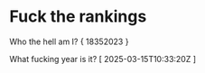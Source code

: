 # Fuck the rankings

Who the hell am I?
{ 18352023 }

What fucking year is it?
[ 2025-03-15T10:33:20Z ]
